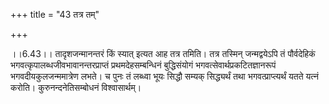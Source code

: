 +++
title = "43 तत्र तम्"

+++
  
  
।।6.43।। तादृशजन्मानन्तरं किं स्यात् इत्यत आह तत्र तमिति। तत्र तस्मिन्
जन्मद्वयेऽपि तं पौर्वदेहिकं भगवत्कृपालब्धजीवभावानन्तरप्राप्तं
प्रथमदेहसम्बन्धिनं बुद्धिसंयोगं भगवत्सेवार्थप्रकटितज्ञानरूपं
भगवदीयकुलजन्ममात्रेण लभते। च पुनः तं लब्ध्वा भूयः सिद्धौ सम्यक्
सिद्ध्यर्थं तथा भगवत्प्राप्त्यर्थं यतते यत्नं करोति।
कुरुनन्दनेतिसम्बोधनं विश्वासार्थम्।  
  
